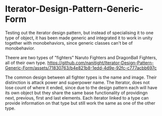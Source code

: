 # Iterator-Design-Pattern-Generic-Form
Testing out the iterator design pattern, but instead of specialising it to one type of object, it has been made generic and integrated it to work in unity together with monobehaviors, since generic classes can't be of monobehavior. 

Theere are two types of "fighters" Naruto Fighters and DragonBall Fighters, all of their own type. 
https://github.com/nanitight/Iterator-Design-Pattern-Generic-Form/assets/71830763/b4e821b8-1edd-4d9e-92fc-c777acbb697c

The common design between all fighter types is the name and image. Their distinction is attack power and superpower name. The Iterator, does not lose count of where it ended, since due to the design pattern each will have its own object but they share the same base functionality of providingn next, previous, first and last elements. Each iterator linked to a type can provide information on that type but still work the same as one of the other type. 
